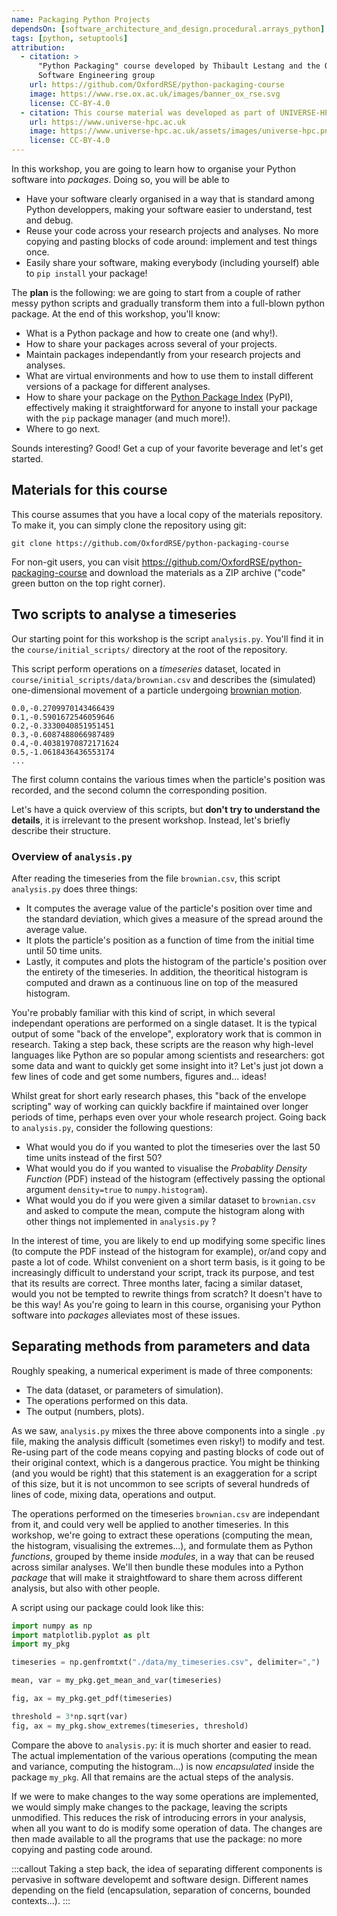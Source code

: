 ```yaml
---
name: Packaging Python Projects
dependsOn: [software_architecture_and_design.procedural.arrays_python]
tags: [python, setuptools]
attribution:
  - citation: >
      "Python Packaging" course developed by Thibault Lestang and the Oxford Research 
      Software Engineering group
    url: https://github.com/OxfordRSE/python-packaging-course
    image: https://www.rse.ox.ac.uk/images/banner_ox_rse.svg
    license: CC-BY-4.0
  - citation: This course material was developed as part of UNIVERSE-HPC, which is funded through the SPF ExCALIBUR programme under grant number EP/W035731/1
    url: https://www.universe-hpc.ac.uk
    image: https://www.universe-hpc.ac.uk/assets/images/universe-hpc.png
    license: CC-BY-4.0
---
```


In this workshop, you are going to learn how to organise your Python software into
_packages_. Doing so, you will be able to

- Have your software clearly organised in a way that is standard among Python developpers, making
  your software easier to understand, test and debug.
- Reuse your code across your research projects and analyses. No more copying and pasting
  blocks of code around: implement and test things once.
- Easily share your software, making everybody (including yourself) able to `pip install`
  your package!

The **plan** is the following: we are going to start from a couple of rather messy python scripts and gradually
transform them into a full-blown python package. At the end of this workshop, you'll know:

- What is a Python package and how to create one (and why!).
- How to share your packages across several of your projects.
- Maintain packages independantly from your research projects and analyses.
- What are virtual environments and how to use them to install different versions of a package
  for different analyses.
- How to share your package on the [Python Package Index](https://pypi.org/) (PyPI), effectively making it straightforward
  for anyone to install your package with the `pip` package manager (and much more!).
- Where to go next.

Sounds interesting? Good! Get a cup of your favorite beverage and let's get started.

## Materials for this course

This course assumes that you have a local copy of the materials repository.
To make it, you can simply clone the repository using git:

```shell
git clone https://github.com/OxfordRSE/python-packaging-course
```

For non-git users, you can visit <https://github.com/OxfordRSE/python-packaging-course>
and download the materials as a ZIP archive ("code" green button on the top right corner).

## Two scripts to analyse a timeseries

Our starting point for this workshop is the script `analysis.py`. You'll find it in the `course/initial_scripts/` directory at the root of the repository.

This script perform operations on a _timeseries_ dataset, located in `course/initial_scripts/data/brownian.csv` and describes the (simulated)
one-dimensional movement of a particle undergoing [brownian motion](https://en.wikipedia.org/wiki/Brownian%5Fmotion).

```nil
0.0,-0.2709970143466439
0.1,-0.5901672546059646
0.2,-0.3330040851951451
0.3,-0.6087488066987489
0.4,-0.40381970872171624
0.5,-1.0618436436553174
...
```

The first column contains the various times when the particle's position was recorded, and
the second column the corresponding position.

Let's have a quick overview of this scripts, but **don't try to understand the
details**, it is irrelevant to the present workshop. Instead, let's briefly
describe their structure.

### Overview of `analysis.py`

After reading the timeseries from the file `brownian.csv`, this script `analysis.py` does
three things:

- It computes the average value of the particle's position over time and the standard
  deviation, which gives a measure of the spread around the average value.
- It plots the particle's position as a function of time from the initial time until
  50 time units.
- Lastly, it computes and plots the histogram of the particle's position over the entirety
  of the timeseries. In addition, the theoritical histogram is computed and drawn as a
  continuous line on top of the measured histogram.

You're probably familiar with this kind of script, in which several independant
operations are performed on a single dataset. It is the typical output of some
"back of the envelope", exploratory work that is common in research. Taking a step
back, these scripts are the reason why high-level languages like Python are so
popular among scientists and researchers: got some data and want to quickly get
some insight into it? Let's just jot down a few lines of code and get some
numbers, figures and... ideas!

Whilst great for short early research phases, this "back of the envelope scripting" way of working can quickly
backfire if maintained over longer periods of time, perhaps even over your whole research project.
Going back to `analysis.py`, consider the following questions:

- What would you do if you wanted to plot the timeseries over the last 50 time units instead of the first 50?
- What would you do if you wanted to visualise the _Probablity Density Function_ (PDF) instead of the histogram (effectively passing the optional argument `density=true`
  to `numpy.histogram`).
- What would you do if you were given a similar dataset to `brownian.csv` and asked to compute the mean, compute the histogram along with other things not implemented in `analysis.py` ?

In the interest of time, you are likely to end up modifying some specific lines (to compute the PDF instead of the histogram for example), or/and copy and paste a lot of code. Whilst convenient on a short term basis, is it going to be increasingly difficult to understand your script, track its purpose, and test that its results are correct. Three months later, facing a similar dataset, would you not be tempted to rewrite things from scratch? It doesn't have to be this way! As you're going to learn in this course, organising your Python software into _packages_ alleviates most of these issues.

## Separating methods from parameters and data

Roughly speaking, a numerical experiment is made of three components:

- The data (dataset, or parameters of simulation).
- The operations performed on this data.
- The output (numbers, plots).

As we saw, `analysis.py` mixes the three above components into a single `.py`
file, making the analysis difficult (sometimes even risky!) to modify and test.
Re-using part of the code means copying and pasting blocks of code out of their
original context, which is a dangerous practice. You might be thinking (and you
would be right) that this statement is an exaggeration for a script of this
size, but it is not uncommon to see scripts of several hundreds of lines of
code, mixing data, operations and output.

The operations performed on the timeseries `brownian.csv` are
independant from it, and could very well be applied to another timeseries. In
this workshop, we're going to extract these operations (computing the mean, the
histogram, visualising the extremes...), and formulate them as Python
_functions_, grouped by theme inside _modules_, in a way that can be reused
across similar analyses. We'll then bundle these modules into a Python _package_
that will make it straightfoward to share them across different analysis, but
also with other people.

A script using our package could look like this:

```python
import numpy as np
import matplotlib.pyplot as plt
import my_pkg

timeseries = np.genfromtxt("./data/my_timeseries.csv", delimiter=",")

mean, var = my_pkg.get_mean_and_var(timeseries)

fig, ax = my_pkg.get_pdf(timeseries)

threshold = 3*np.sqrt(var)
fig, ax = my_pkg.show_extremes(timeseries, threshold)
```

Compare the above to `analysis.py`: it is much shorter and easier to read.
The actual implementation of the various operations (computing the mean and variance, computing the histogram...) is now
_encapsulated_ inside the package `my_pkg`.
All that remains are the actual steps of the analysis.

If we were to make changes to the way some operations are implemented, we would simply make changes to the package, leaving the scripts unmodified. This reduces the risk of introducing errors in your analysis, when all you want to do is modify some operation of data. The changes are then made available to all the programs that use the package: no more copying and pasting code around.

:::callout
Taking a step back, the idea of separating different components is pervasive in software
developemt
and software design. Different names depending on the field (encapsulation, separation of concerns,
bounded contexts...).
:::
